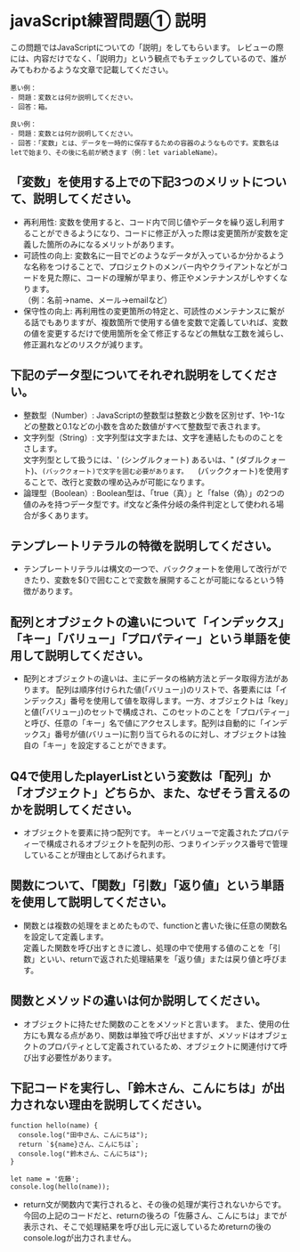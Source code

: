 # javaScript練習問題① 説明

この問題ではJavaScriptについての「説明」をしてもらいます。
レビューの際には、内容だけでなく、「説明力」という観点でもチェックしているので、誰がみてもわかるような文章で記載してください。

```
悪い例：
- 問題：変数とは何か説明してください。
- 回答：箱。

良い例：
- 問題：変数とは何か説明してください。
- 回答：「変数」とは、データを一時的に保存するための容器のようなものです。変数名はletで始まり、その後に名前が続きます（例：let variableName）。
```

## 「変数」を使用する上での下記3つのメリットについて、説明してください。

- 再利用性: 変数を使用すると、コード内で同じ値やデータを繰り返し利用することができるようになり、コードに修正が入った際は変更箇所が変数を定義した箇所のみになるメリットがあります。
- 可読性の向上: 変数名に一目でどのようなデータが入っているか分かるような名称をつけることで、プロジェクトのメンバー内やクライアントなどがコードを見た際に、コードの理解が早まり、修正やメンテナンスがしやすくなります。  
（例：名前→name、メール→emailなど）
- 保守性の向上: 再利用性の変更箇所の特定と、可読性のメンテナンスに繋がる話でもありますが、複数箇所で使用する値を変数で定義していれば、変数の値を変更するだけで使用箇所を全て修正するなどの無駄な工数を減らし、修正漏れなどのリスクが減ります。

## 下記のデータ型についてそれぞれ説明をしてください。
- 整数型（Number）: JavaScriptの整数型は整数と少数を区別せず、1や-1などの整数と0.1などの小数を含めた数値がすべて整数型で表されます。
- 文字列型（String）: 文字列型は文字または、文字を連結したもののことをさします。  
文字列型として扱うには、' (シングルクォート) あるいは、" (ダブルクォート)、` (バッククォート)で文字を囲む必要があります。  
` (バッククォート)を使用することで、改行と変数の埋め込みが可能になります。
- 論理型（Boolean）: Boolean型は、「true（真）」と「false（偽）」の2つの値のみを持つデータ型です。if文など条件分岐の条件判定として使われる場合が多くあります。

## テンプレートリテラルの特徴を説明してください。
- テンプレートリテラルは構文の一つで、バッククォートを使用して改行ができたり、変数を${}で囲むことで変数を展開することが可能になるという特徴があります。

## 配列とオブジェクトの違いについて「インデックス」「キー」「バリュー」「プロパティー」という単語を使用して説明してください。
- 配列とオブジェクトの違いは、主にデータの格納方法とデータ取得方法があります。
配列は順序付けられた値(「バリュー」)のリストで、各要素には「インデックス」番号を使用して値を取得します。一方、オブジェクトは「key」と値(「バリュー」)のセットで構成され、このセットのことを「プロパティー」と呼び、任意の「キー」名で値にアクセスします。配列は自動的に「インデックス」番号が値(バリュー)に割り当てられるのに対し、オブジェクトは独自の「キー」を設定することができます。

## Q4で使用したplayerListという変数は「配列」か「オブジェクト」どちらか、また、なぜそう言えるのかを説明してください。
- オブジェクトを要素に持つ配列です。
キーとバリューで定義されたプロパティーで構成されるオブジェクトを配列の形、つまりインデックス番号で管理していることが理由としてあげられます。

## 関数について、「関数」「引数」「返り値」という単語を使用して説明してください。
- 関数とは複数の処理をまとめたもので、functionと書いた後に任意の関数名を設定して定義します。  
定義した関数を呼び出すときに渡し、処理の中で使用する値のことを「引数」といい、returnで返された処理結果を「返り値」または戻り値と呼びます。

## 関数とメソッドの違いは何か説明してください。
- オブジェクトに持たせた関数のことをメソッドと言います。
また、使用の仕方にも異なる点があり、関数は単独で呼び出せますが、メソッドはオブジェクトのプロパティとして定義されているため、オブジェクトに関連付けて呼び出す必要性があります。

## 下記コードを実行し、「鈴木さん、こんにちは」が出力されない理由を説明してください。
```
function hello(name) {
  console.log("田中さん、こんにちは");
  return `${name}さん、こんにちは`;
  console.log("鈴木さん、こんにちは");
}

let name = '佐藤';
console.log(hello(name));
```
- return文が関数内で実行されると、その後の処理が実行されないからです。  
今回の上記のコードだと、returnの後ろの「佐藤さん、こんにちは」までが表示され、そこで処理結果を呼び出し元に返しているためreturnの後のconsole.logが出力されません。
